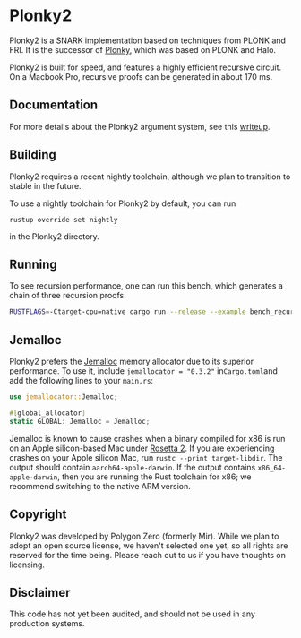# Plonky2

Plonky2 is a SNARK implementation based on techniques from PLONK and FRI. It is the successor of [Plonky](https://github.com/mir-protocol/plonky), which was based on PLONK and Halo.

Plonky2 is built for speed, and features a highly efficient recursive circuit. On a Macbook Pro, recursive proofs can be generated in about 170 ms.


## Documentation

For more details about the Plonky2 argument system, see this [writeup](plonky2.pdf).


## Building

Plonky2 requires a recent nightly toolchain, although we plan to transition to stable in the future.

To use a nightly toolchain for Plonky2 by default, you can run
```
rustup override set nightly
```
in the Plonky2 directory.


## Running

To see recursion performance, one can run this bench, which generates a chain of three recursion proofs:

```sh
RUSTFLAGS=-Ctarget-cpu=native cargo run --release --example bench_recursion -- -vv
```

## Jemalloc

Plonky2 prefers the [Jemalloc](http://jemalloc.net) memory allocator due to its superior performance. To use it, include `jemallocator = "0.3.2"` in`Cargo.toml`and add the following lines
to your `main.rs`:

```rust
use jemallocator::Jemalloc;

#[global_allocator]
static GLOBAL: Jemalloc = Jemalloc;
```

Jemalloc is known to cause crashes when a binary compiled for x86 is run on an Apple silicon-based Mac under [Rosetta 2](https://support.apple.com/en-us/HT211861). If you are experiencing crashes on your Apple silicon Mac, run `rustc --print target-libdir`. The output should contain `aarch64-apple-darwin`. If the output contains `x86_64-apple-darwin`, then you are running the Rust toolchain for x86; we recommend switching to the native ARM version.


## Copyright

Plonky2 was developed by Polygon Zero (formerly Mir). While we plan to adopt an open source license, we haven't selected one yet, so all rights are reserved for the time being. Please reach out to us if you have thoughts on licensing.


## Disclaimer

This code has not yet been audited, and should not be used in any production systems.


